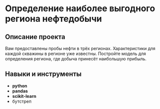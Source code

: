# Определение наиболее выгодного региона нефтедобычи

## Описание проекта

Вам предоставлены пробы нефти в трёх регионах. Характеристики для каждой скважины в регионе уже известны. Постройте модель для определения региона, где добыча принесёт наибольшую прибыль. 



## Навыки и инструменты

- **python**
- **pandas**
- **scikit-learn**
- бутстреп
  
